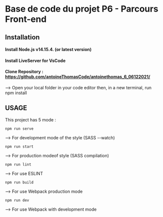 # Base de code du projet P6 - Parcours Front-end

## Installation 

#### Install Node.js v14.15.4. (or latest version)
#### Install LiveServer for VsCode
#### Clone Repository :  https://github.com/antoineThomasCode/antoinethomas_6_06122021/



--> Open your local folder in your code editor then, in a new terminal, run npm install

## USAGE
This project has 5 mode :

```
npm run serve 
```
--> For development mode of the style (SASS --watch)
```
npm run start 
```
--> For production modeof style (SASS compilation)
```
npm run lint
```
--> For use ESLINT
```
npm run build
```
--> For use Webpack production mode
```
npm run dev
```
--> For use Webpack with development mode
